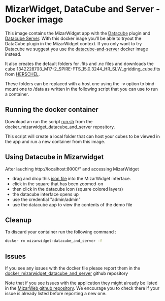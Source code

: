 
# MizarWidget, DataCube and Server -  Docker image

This image contains the MizarWidget app with the [Datacube](https://github.com/MizarWeb/DataCube) plugin and [Datacube Server](https://github.com/MizarWeb/DataCubeServer).
With this docker inage you'll be able to tryout the DataCube plugin in the MizarWidget context. 
If you only want to try Datacube we suggest you use the [datacube-and-server](https://hub.docker.com/r/idocias/datacube-and-server) docker image instead. 

It also creates the default folders for .fits and .nc files and downloads the cube 1342228703_M17-2_SPIRE-FTS_15.0.3244_HR_SLW_gridding_cube.fits from [HERSCHEL](http://idoc-herschel.ias.u-psud.fr/sitools/client-user/Herschel/project-index.html).

These folders can be replaced with a host one using the -v option to bind-mount one to /data as written in the following script that you can use to run a container.

## Running the docker container

Download an run the script [run.sh](https://github.com/mmebsout/docker_mizarwidget_datacube_and_server/blob/master/run.sh) from the docker_mizarwidget_datacube_and_server repository. 

This script will create a local folder that can host your cubes to be viewed in the app and run a new container from this image.

## Using Datacube in Mizarwidget
After lauching http://localhost:8000/" and accessing MizarWidget
 - drag and drop this [json file](https://github.com/mmebsout/docker_mizarwidget_datacube_and_server/blob/master/demo.json) into the MizarWidget interface.
 - click in the square that has been zoomed-on
 - then click in the datacube icon (square colored layers)
 - the datacube interface opens up
 - use the credential "admin/admin" 
 - use the datacube app to view the contents of the demo file


## Cleanup

To discard your container run the following command : 
```bash
docker rm mizarwidget-datacube_and_server -f
```

## Issues 
If you see any issues with the docker file please report them in the [docker_mizarwidget_datacube_and_server](https://github.com/mmebsout/docker_mizarwidget_datacube_and_server/issues) github repository

Note that if you see issues with the application they might already be listed in the [MizarWeb github repository](https://github.com/MizarWeb/MizarWeb.github.io/issues?q=is%3Aissue+is%3Aopen+label%3AComponent%3AdataCube). We encourage you to check there if your issue is already listed before reporting a new one. 